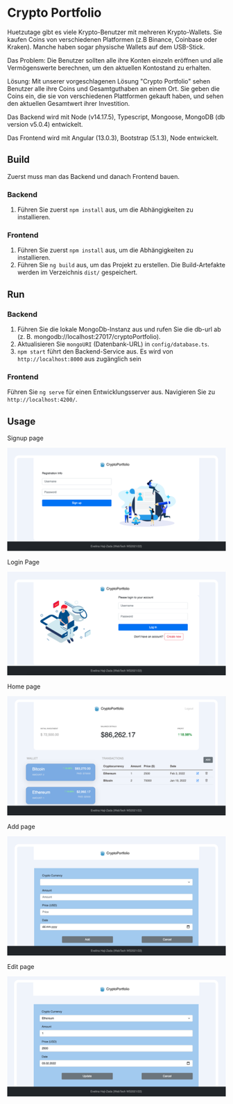 # Crypto Portfolio

Huetzutage gibt es viele Krypto-Benutzer mit mehreren Krypto-Wallets. Sie kaufen Coins von verschiedenen Platformen (z.B Binance, Coinbase oder Kraken). Manche haben sogar physische Wallets auf dem USB-Stick. 

Das Problem: Die Benutzer sollten alle ihre Konten einzeln eröffnen und alle Vermögenswerte berechnen, um den aktuellen Kontostand zu erhalten.

Lösung: Mit unserer vorgeschlagenen Lösung "Crypto Portfolio" sehen Benutzer alle ihre Coins und Gesamtguthaben an einem Ort. Sie geben die Coins ein, die sie von verschiedenen Plattformen gekauft haben, und sehen den aktuellen Gesamtwert ihrer Investition.

Das Backend wird mit Node (v14.17.5), Typescript, Mongoose, MongoDB (db version v5.0.4) entwickelt.

Das Frontend wird mit Angular (13.0.3), Bootstrap (5.1.3), Node entwickelt.
 

## Build

Zuerst muss man das Backend und danach Frontend bauen. 

### Backend

1. Führen Sie zuerst `npm install` aus, um die Abhängigkeiten zu installieren.

### Frontend 

1. Führen Sie zuerst `npm install` aus, um die Abhängigkeiten zu installieren.
2. Führen Sie `ng build` aus, um das Projekt zu erstellen. Die Build-Artefakte werden im Verzeichnis `dist/` gespeichert.

## Run

### Backend

1. Führen Sie die lokale MongoDb-Instanz aus und rufen Sie die db-url ab (z. B. mongodb://localhost:27017/cryptoPortfolio).
2. Aktualisieren Sie `mongoURI` (Datenbank-URL) in `config/database.ts`.
3. `npm start` führt den Backend-Service aus. Es wird von `http://localhost:8000` aus zugänglich sein

### Frontend

Führen Sie `ng serve` für einen Entwicklungsserver aus. Navigieren Sie zu `http://localhost:4200/`. 

## Usage

Signup page 

![Signup page](/screenshots/signup.png)

Login Page

![Login page](/screenshots/login.png)

Home page

![Home page](/screenshots/home.png)

Add page

![Add page](/screenshots/add.png)

Edit page

![Edit page](/screenshots/edit.png)
